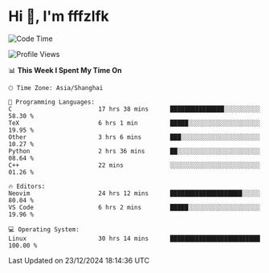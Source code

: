 # Hi 👋, I'm fffzlfk

<!--START_SECTION:waka-->
![Code Time](http://img.shields.io/badge/Code%20Time-1%2C033%20hrs%2040%20mins-blue)

![Profile Views](http://img.shields.io/badge/Profile%20Views-0-blue)

📊 **This Week I Spent My Time On** 

```text
🕑︎ Time Zone: Asia/Shanghai

💬 Programming Languages: 
C                        17 hrs 38 mins      ███████████████░░░░░░░░░░   58.30 % 
TeX                      6 hrs 1 min         █████░░░░░░░░░░░░░░░░░░░░   19.95 % 
Other                    3 hrs 6 mins        ███░░░░░░░░░░░░░░░░░░░░░░   10.27 % 
Python                   2 hrs 36 mins       ██░░░░░░░░░░░░░░░░░░░░░░░   08.64 % 
C++                      22 mins             ░░░░░░░░░░░░░░░░░░░░░░░░░   01.26 % 

🔥 Editors: 
Neovim                   24 hrs 12 mins      ████████████████████░░░░░   80.04 % 
VS Code                  6 hrs 2 mins        █████░░░░░░░░░░░░░░░░░░░░   19.96 % 

💻 Operating System: 
Linux                    30 hrs 14 mins      █████████████████████████   100.00 % 
```


 Last Updated on 23/12/2024 18:14:36 UTC
<!--END_SECTION:waka-->
